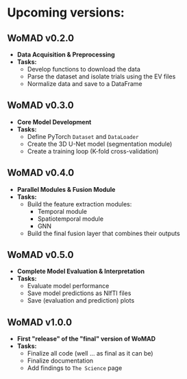# Upcoming versions:

## WoMAD v0.2.0

* **Data Acquisition & Preprocessing**
* **Tasks:**
    * Develop functions to download the data
    * Parse the dataset and isolate trials using the EV files
    * Normalize data and save to a DataFrame

## WoMAD v0.3.0

* **Core Model Development**
* **Tasks:**
    * Define PyTorch `Dataset` and `DataLoader`
    * Create the 3D U-Net model (segmentation module)
    * Create a training loop (K-fold cross-validation)

## WoMAD v0.4.0

* **Parallel Modules & Fusion Module**
* **Tasks:**
    * Build the feature extraction modules:
        * Temporal module
        * Spatiotemporal module
        * GNN
    * Build the final fusion layer that combines their outputs

## WoMAD v0.5.0

* **Complete Model Evaluation & Interpretation**
* **Tasks:**
    * Evaluate model performance
    * Save model predictions as NIfTI files
    * Save (evaluation and prediction) plots

## WoMAD v1.0.0

* **First "release" of the "final" version of WoMAD**
* **Tasks:**
    * Finalize all code (well ... as final as it can be)
    * Finalize documentation
    * Add findings to `The Science` page
